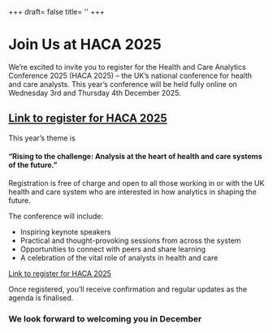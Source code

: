 +++
draft= false
title= ''
+++
<div class="alt-hero-banner">
  <div class="alt-hero-content">
    <h1>Join Us at HACA 2025</h1>
    <p>We’re excited to invite you to register for the Health and Care Analytics Conference 2025 (HACA 2025) – the UK’s national conference for health and care analysts. This year’s conference will be held fully online on Wednesday 3rd and Thursday 4th December 2025.</p>
  </div>
</div>

<h2><a href="https://www.smartsurvey.co.uk/s/CKC381/" target="_blank"> Link to register for HACA 2025</a></h2>


<p>This year’s theme is</p>

<h4>“Rising to the challenge: Analysis at the heart of health and care systems of the future.”</h4>

<p>Registration is free of charge and open to all those working in or with the UK health and care system who are interested in how analytics in shaping the future.</p>

<p>The conference will include:</p>

<ul>
  <li>Inspiring keynote speakers</li>
  <li>Practical and thought-provoking sessions from across the system</li>
  <li>Opportunities to connect with peers and share learning</li>
  <li>A celebration of the vital role of analysts in health and care</li>
</ul>

<p><a href="https://www.smartsurvey.co.uk/s/CKC381/" target="_blank"> Link to register for HACA 2025</a></p>

<p>Once registered, you’ll receive confirmation and regular updates as the agenda is finalised.</p>

<h3>We look forward to welcoming you in December</h3>
